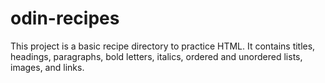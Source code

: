 # odin-recipes

This project is a basic recipe directory to practice HTML. It contains titles, headings, paragraphs, bold letters, italics, ordered and unordered lists, images, and links. 